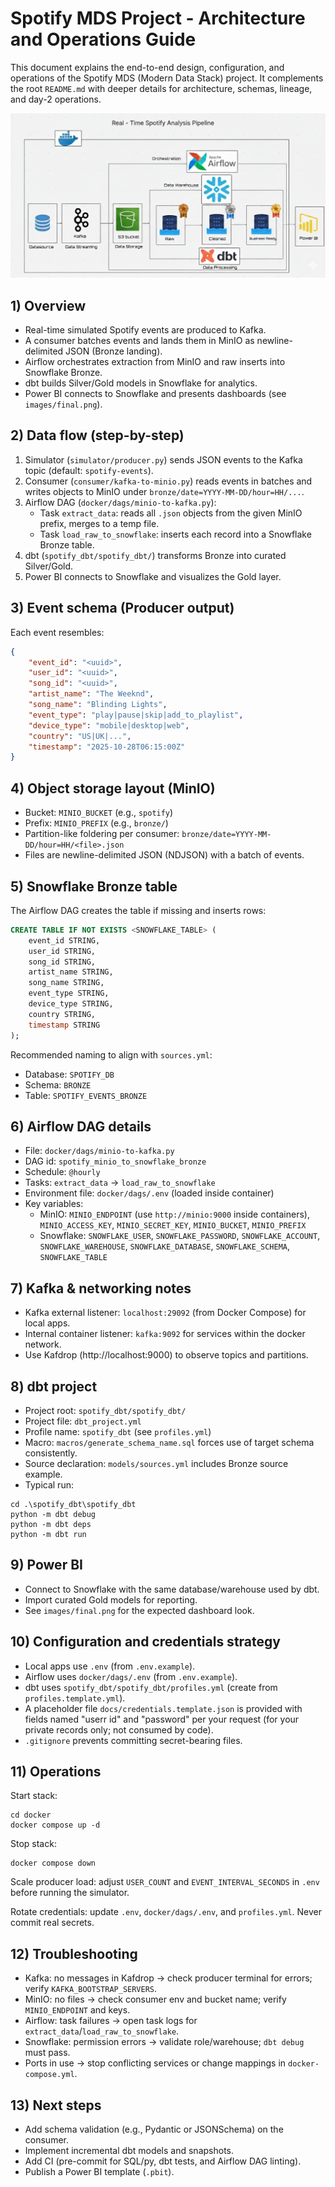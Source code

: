 # Spotify MDS Project - Architecture and Operations Guide

This document explains the end-to-end design, configuration, and operations of the Spotify MDS (Modern Data Stack) project. It complements the root `README.md` with deeper details for architecture, schemas, lineage, and day-2 operations.

![Architecture](../images/diagram.png)

## 1) Overview

- Real-time simulated Spotify events are produced to Kafka.
- A consumer batches events and lands them in MinIO as newline-delimited JSON (Bronze landing).
- Airflow orchestrates extraction from MinIO and raw inserts into Snowflake Bronze.
- dbt builds Silver/Gold models in Snowflake for analytics.
- Power BI connects to Snowflake and presents dashboards (see `images/final.png`).

## 2) Data flow (step-by-step)

1. Simulator (`simulator/producer.py`) sends JSON events to the Kafka topic (default: `spotify-events`).
2. Consumer (`consumer/kafka-to-minio.py`) reads events in batches and writes objects to MinIO under `bronze/date=YYYY-MM-DD/hour=HH/...`.
3. Airflow DAG (`docker/dags/minio-to-kafka.py`):
	 - Task `extract_data`: reads all `.json` objects from the given MinIO prefix, merges to a temp file.
	 - Task `load_raw_to_snowflake`: inserts each record into a Snowflake Bronze table.
4. dbt (`spotify_dbt/spotify_dbt/`) transforms Bronze into curated Silver/Gold.
5. Power BI connects to Snowflake and visualizes the Gold layer.

## 3) Event schema (Producer output)

Each event resembles:

```json
{
	"event_id": "<uuid>",
	"user_id": "<uuid>",
	"song_id": "<uuid>",
	"artist_name": "The Weeknd",
	"song_name": "Blinding Lights",
	"event_type": "play|pause|skip|add_to_playlist",
	"device_type": "mobile|desktop|web",
	"country": "US|UK|...",
	"timestamp": "2025-10-28T06:15:00Z"
}
```

## 4) Object storage layout (MinIO)

- Bucket: `MINIO_BUCKET` (e.g., `spotify`)
- Prefix: `MINIO_PREFIX` (e.g., `bronze/`)
- Partition-like foldering per consumer: `bronze/date=YYYY-MM-DD/hour=HH/<file>.json`
- Files are newline-delimited JSON (NDJSON) with a batch of events.

## 5) Snowflake Bronze table

The Airflow DAG creates the table if missing and inserts rows:

```sql
CREATE TABLE IF NOT EXISTS <SNOWFLAKE_TABLE> (
	event_id STRING,
	user_id STRING,
	song_id STRING,
	artist_name STRING,
	song_name STRING,
	event_type STRING,
	device_type STRING,
	country STRING,
	timestamp STRING
);
```

Recommended naming to align with `sources.yml`:
- Database: `SPOTIFY_DB`
- Schema: `BRONZE`
- Table: `SPOTIFY_EVENTS_BRONZE`

## 6) Airflow DAG details

- File: `docker/dags/minio-to-kafka.py`
- DAG id: `spotify_minio_to_snowflake_bronze`
- Schedule: `@hourly`
- Tasks: `extract_data` -> `load_raw_to_snowflake`
- Environment file: `docker/dags/.env` (loaded inside container)
- Key variables:
	- MinIO: `MINIO_ENDPOINT` (use `http://minio:9000` inside containers), `MINIO_ACCESS_KEY`, `MINIO_SECRET_KEY`, `MINIO_BUCKET`, `MINIO_PREFIX`
	- Snowflake: `SNOWFLAKE_USER`, `SNOWFLAKE_PASSWORD`, `SNOWFLAKE_ACCOUNT`, `SNOWFLAKE_WAREHOUSE`, `SNOWFLAKE_DATABASE`, `SNOWFLAKE_SCHEMA`, `SNOWFLAKE_TABLE`

## 7) Kafka & networking notes

- Kafka external listener: `localhost:29092` (from Docker Compose) for local apps.
- Internal container listener: `kafka:9092` for services within the docker network.
- Use Kafdrop (http://localhost:9000) to observe topics and partitions.

## 8) dbt project

- Project root: `spotify_dbt/spotify_dbt/`
- Project file: `dbt_project.yml`
- Profile name: `spotify_dbt` (see `profiles.yml`)
- Macro: `macros/generate_schema_name.sql` forces use of target schema consistently.
- Source declaration: `models/sources.yml` includes Bronze source example.
- Typical run:

```pwsh
cd .\spotify_dbt\spotify_dbt
python -m dbt debug
python -m dbt deps
python -m dbt run
```

## 9) Power BI

- Connect to Snowflake with the same database/warehouse used by dbt.
- Import curated Gold models for reporting.
- See `images/final.png` for the expected dashboard look.

## 10) Configuration and credentials strategy

- Local apps use `.env` (from `.env.example`).
- Airflow uses `docker/dags/.env` (from `.env.example`).
- dbt uses `spotify_dbt/spotify_dbt/profiles.yml` (create from `profiles.template.yml`).
- A placeholder file `docs/credentials.template.json` is provided with fields named "userr id" and "password" per your request (for your private records only; not consumed by code).
- `.gitignore` prevents committing secret-bearing files.

## 11) Operations

Start stack:

```pwsh
cd docker
docker compose up -d
```

Stop stack:

```pwsh
docker compose down
```

Scale producer load: adjust `USER_COUNT` and `EVENT_INTERVAL_SECONDS` in `.env` before running the simulator.

Rotate credentials: update `.env`, `docker/dags/.env`, and `profiles.yml`. Never commit real secrets.

## 12) Troubleshooting

- Kafka: no messages in Kafdrop -> check producer terminal for errors; verify `KAFKA_BOOTSTRAP_SERVERS`.
- MinIO: no files -> check consumer env and bucket name; verify `MINIO_ENDPOINT` and keys.
- Airflow: task failures -> open task logs for `extract_data`/`load_raw_to_snowflake`.
- Snowflake: permission errors -> validate role/warehouse; `dbt debug` must pass.
- Ports in use -> stop conflicting services or change mappings in `docker-compose.yml`.

## 13) Next steps

- Add schema validation (e.g., Pydantic or JSONSchema) on the consumer.
- Implement incremental dbt models and snapshots.
- Add CI (pre-commit for SQL/py, dbt tests, and Airflow DAG linting).
- Publish a Power BI template (`.pbit`).